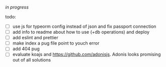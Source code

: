 _in progress_


todo: 
- [ ] use js for typeorm config instead of json and fix passport connection
- [ ] add info to readme about how to use (+db operations) and deploy 
- [ ] add eslint and prettier
- [ ] make index a pug file point to youch error
- [ ] add 404 pug
- [ ] evaluate koajs and https://github.com/adonisjs. Adonis looks promising out of all solutions
